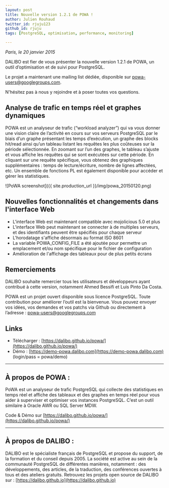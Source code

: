 ```yaml
---
layout: post
title: Nouvelle version 1.2.1 de POWA !
author: Julien Rouhaud
twitter_id: rjuju123   
github_id: rjuju
tags: [PostgreSQL, optimisation, performance, monitoring]

---
```

*Paris, le 20 janvier 2015*

DALIBO est fier de vous présenter la nouvelle version 1.2.1 de POWA, un outil d’optimisation et de suivi pour PostgreSQL.

Le projet a maintenant une mailing list dédiée, disponible sur [powa-users@googlegroups.com](https://groups.google.com/forum/?hl=fr#!forum/powa-users).

N'hésitez pas à nous y rejoindre et à poser toutes vos questions.

<!--MORE-->

## Analyse de trafic en temps réel et graphes dynamiques

POWA est un analyseur de trafic (“workload analyzer”) qui va vous donner une vision claire de l’activité en cours sur vos serveurs PostgreSQL par le biais d’un graphe présentant les temps d’exécution, un graphe des blocks hit/read ainsi qu’un tableau listant les requêtes les plus coûteuses sur la période sélectionnée.
En zoomant sur l’un des graphes, le tableau s’ajuste et vous affiche les requêtes qui se sont exécutées sur cette période. En cliquant sur une requête spécifique, vous obtenez des graphiques supplémentaires : temps de lecture/écriture, nombre de lignes affectées, etc.
Un ensemble de fonctions PL est également disponible pour accéder et gérer les statistiques.

![PoWA screenshot]({{ site.production_url }}/img/powa_20150120.png)

## Nouvelles fonctionnalités et changements dans l'interface Web

  * L'interface Web est maintenant compatible avec mojolicious 5.0 et plus
  * L'interface Web peut maintenant se connecter à de multiples serveurs, et des identifiants peuvent être spécifiés pour chaque serveur 
  * L'horodatage s'affiche désormais au format ISO 8601 
  * La variable POWA_CONFIG_FILE a été ajoutée pour permettre un emplacement et/ou nom spécifique pour le fichier de configuration
  * Amélioration de l'affichage des tableaux pour de plus petits écrans

## Remerciements

DALIBO souhaite remercier tous les utilisateurs et développeurs ayant contribué à cette version, notamment Ahmed Bessifi et Luis Pinto Da Costa.

POWA est un projet ouvert disponible sous licence PostgreSQL. Toute contribution pour améliorer l’outil est la bienvenue. Vous pouvez envoyer vos idées, vos demandes et vos patchs via Github ou directement à l’adresse : [powa-users@googlegroups.com](https://groups.google.com/forum/?hl=fr#!forum/powa-users)

## Links

  * Télécharger : [https://dalibo.github.io/powa/](https://dalibo.github.io/powa/)
  * Démo : [https://demo-powa.dalibo.com](https://demo-powa.dalibo.com) (login/pass = powa/demo)

----

## À propos de POWA :

PoWA est un analyseur de trafic PostgreSQL qui collecte des statistiques en temps réel et affiche des tableaux et des graphes en temps réel pour vous aider à superviser et optimiser vos instances PostgreSQL. C’est un outil similaire à Oracle AWR ou SQL Server MDW.

Code & Démo sur [https://dalibo.github.io/powa/](https://dalibo.github.io/powa/)

----

## À propos de DALIBO :

DALIBO est le spécialiste français de PostgreSQL et propose du support, de la formation et du conseil depuis 2005. La société est active au sein de la communauté PostgreSQL de différentes manières, notamment : des développements, des articles, de la traduction, des conférences ouvertes à tous et des ateliers gratuits.
Retrouvez les projets open source de DALIBO sur : [https://dalibo.github.io](https://dalibo.github.io)
